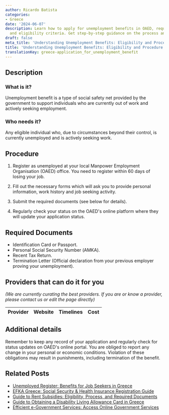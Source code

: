 ```yaml
---
author: Ricardo Batista
categories:
- Greece
date: '2024-06-07'
description: Learn how to apply for unemployment benefits in OAED, required documents,
  and eligibility criteria. Get step-by-step guidance on the process and stay updated.
draft: false
meta_title: 'Understanding Unemployment Benefits: Eligibility and Procedure'
title: 'Understanding Unemployment Benefits: Eligibility and Procedure'
translationKey: greece-application_for_unemployment_benefit
---
```


## Description
### What is it?
Unemployment benefit is a type of social safety net provided by the government to support individuals who are currently out of work and actively seeking employment.

### Who needs it?
Any eligible individual who, due to circumstances beyond their control, is currently unemployed and is actively seeking work.

## Procedure
1. Register as unemployed at your local Manpower Employment Organisation (OAED) office. You need to register within 60 days of losing your job. 

2. Fill out the necessary forms which will ask you to provide personal information, work history and job seeking activity. 

3. Submit the required documents (see below for details). 

4. Regularly check your status on the OAED's online platform where they will update your application status.

## Required Documents
- Identification Card or Passport.
- Personal Social Security Number (ΑΜΚΑ).
- Recent Tax Return.
- Termination Letter (Official declaration from your previous employer proving your unemployment).

## Providers that can do it for you

_(We are currently curating the best providers. If you are or know a provider, please contact us or edit the page directly)_

| Provider        |     Website     |     Timelines    |       Cost      |
| :-------------: | :-------------: |  :-------------: | :-------------: |

## Additional details

Remember to keep any record of your application and regularly check for status updates on OAED's online portal. You are obliged to report any change in your personal or economic conditions. Violation of these obligations may result in punishments, including termination of the benefit.


## Related Posts

- [Unemployed Register: Benefits for Job Seekers in Greece](https://tramitit.com/guides/greece/registration_in_the_unemployed_register/)
- [EFKA Greece: Social Security & Health Insurance Registration Guide](https://tramitit.com/guides/greece/application_for_efka_(social_insurance_fund)/)
- [Guide to Rent Subsidies: Eligibility, Process, and Required Documents](https://tramitit.com/guides/greece/application_for_rent_subsidy/)
- [Guide to Obtaining a Disability Living Allowance Card in Greece](https://tramitit.com/guides/greece/application_for_disability_card/)
- [Efficient e-Government Services: Access Online Government Services](https://tramitit.com/guides/greece/registration_for_e-government_services/)